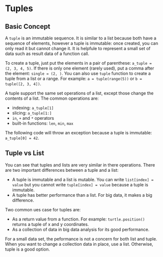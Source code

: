 # Tuples

## Basic Concept

A `tuple` is an immutable sequence. It is similar to a list because both have a sequence of elements, however a tuple is immutable: once created, you can only read it but cannot change it. It is helpfule to represent a small set of data such as result data of a function call.

To create a tuple, just put the elements in a pair of parenthese: `a_tuple = (2, 3, 4, 5)`. If there is only one element (rarely used), put a comma after the element: `single = (2, )`. You can also use `tuple` function to create a tuple from a list or a range. For example: `a = tuple(range(5))` or `b = tuple([2, 3, 4])`.

A tuple support the same set operations of a list, except those change the contents of a list. The common operations are:

- indexing: `a_tuple[1]`
- slicing: `a_tuple[1:]`
- `in`, `+` and `*` operators
- built-in functions: `len`, `min`, `max`

The following code will throw an exception because a tuple is immutable: `a_tuple[0] = 42`.

## Tuple vs List

You can see that tuples and lists are very similar in there operations. There are two important differences between a tuple and a list:

- A tuple is immutable and a list is mutable. You can write `list[index] = value` but you cannot write `tuple[index] = value` because a tuple is immutable.
- A tuple has better performance than a list. For big data, it makes a big difference.

Two common ues case for tuples are:

- As a return value from a function. For example: `turtle.position()` returns a tuple of x and y coordinates.
- As a collection of data in big data analysis for its good performance.

For a small data set, the peformance is not a concern for both list and tuple. When you want to change a collection data in place, use a list. Otherwise, tuple is a good option.
